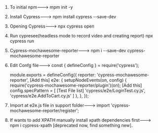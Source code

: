 1. To initial npm--->
   mpm init -y
2. Install Cypress--->
   npm install cypress --save-dev
3. Opening Cypress--->
   npx cypress open
4. Run cypresee(headless mode to record video and creating report)
   npx cypress run
5. Cypress-mochawesome-reporter--->
   npm i --save-dev cypress-mochawesome-reporter
6. Edit Confg file--->
   const { defineConfig } = require('cypress');

   module.exports = defineConfig({
       reporter: 'cypress-mochawesome-reporter', [Add this]
       e2e: {
       setupNodeEvents(on, config) {
      require('cypress-mochawesome-reporter/plugin')(on); [Add this]
      config.specPattern = [
           [Test File list]
        'cypress/e2e/LoginTest.cy.js',
        'cypress/e2e.AddToCart.cy.js'
      ]
      },
     },
   });
7. Import at e2e.js file in support folder--->
   import 'cypress-mochawesome-reporter/register';

8. If wants to add XPATH manually install xpath dependencies first--->
   npm i cypress-xpath [deprecated now, find something new].




